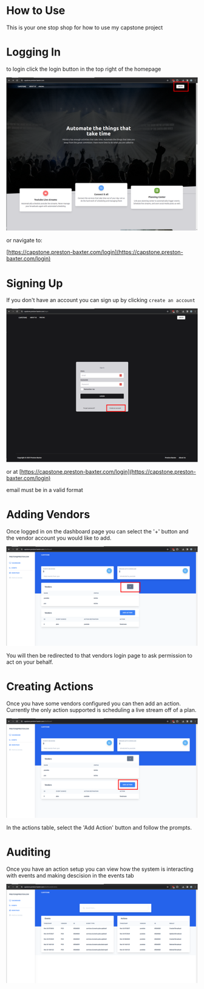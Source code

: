# How to Use

This is your one stop shop for how to use my capstone project

# Logging In

to login click the login button in the top right of the homepage

![picture](./img/login_home.png)

or navigate to:

[https://capstone.preston-baxter.com/login](https://capstone.preston-baxter.com/login)

# Signing Up
If you don't have an account you can sign up by clicking `create an account`

![picture](./img/signup.png)

or at [https://capstone.preston-baxter.com/login](https://capstone.preston-baxter.com/login)

email must be in a valid format

# Adding Vendors

Once logged in on the dashboard page you can select the '+' button and the vendor account you would like to add.

![picture](./img/vendor_add.png)

You will then be redirected to that vendors login page to ask permission to act on your behalf.

# Creating Actions

Once you have some vendors configured you can then add an action. Currently the only action supported is scheduling a live stream off of a plan.

![picture](./img/action_add.png)

In the actions table, select the 'Add Action' button and follow the prompts.

# Auditing

Once you have an action setup you can view how the system is interacting with events and making descision in the events tab

![picture](./img/events.png)
